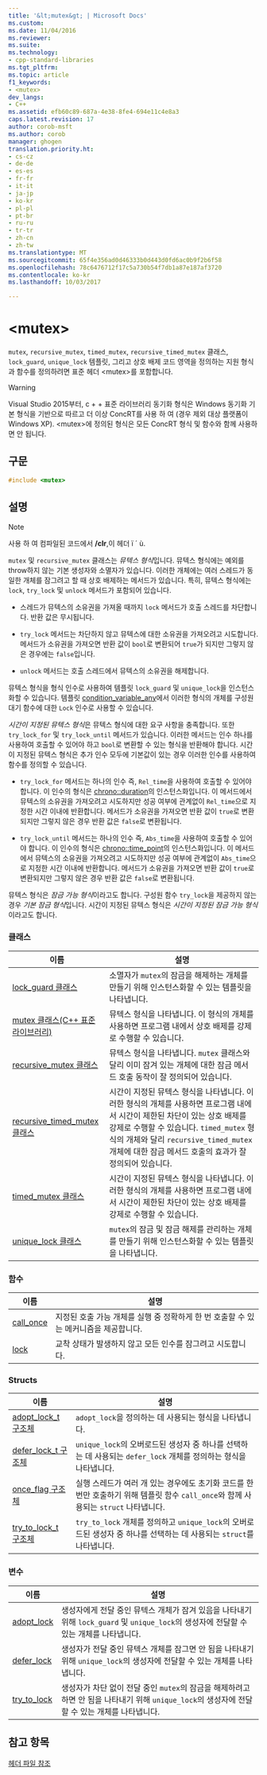 ```yaml
---
title: '&lt;mutex&gt; | Microsoft Docs'
ms.custom: 
ms.date: 11/04/2016
ms.reviewer: 
ms.suite: 
ms.technology:
- cpp-standard-libraries
ms.tgt_pltfrm: 
ms.topic: article
f1_keywords:
- <mutex>
dev_langs:
- C++
ms.assetid: efb60c89-687a-4e38-8fe4-694e11c4e8a3
caps.latest.revision: 17
author: corob-msft
ms.author: corob
manager: ghogen
translation.priority.ht:
- cs-cz
- de-de
- es-es
- fr-fr
- it-it
- ja-jp
- ko-kr
- pl-pl
- pt-br
- ru-ru
- tr-tr
- zh-cn
- zh-tw
ms.translationtype: MT
ms.sourcegitcommit: 65f4e356ad0d46333b0d443d0fd6ac0b9f2b6f58
ms.openlocfilehash: 78c6476712f17c5a730b54f7db1a87e187af3720
ms.contentlocale: ko-kr
ms.lasthandoff: 10/03/2017

---
```

# <a name="ltmutexgt"></a>&lt;mutex&gt;
`mutex`, `recursive_mutex`, `timed_mutex`, `recursive_timed_mutex` 클래스, `lock_guard`, `unique_lock` 템플릿, 그리고 상호 배제 코드 영역을 정의하는 지원 형식과 함수를 정의하려면 표준 헤더 \<mutex>를 포함합니다.  
  
> [!WARNING]
>  Visual Studio 2015부터, c + + 표준 라이브러리 동기화 형식은 Windows 동기화 기본 형식을 기반으로 따르고 더 이상 ConcRT를 사용 하 여 (경우 제외 대상 플랫폼이 Windows XP). \<mutex>에 정의된 형식은 모든 ConcRT 형식 및 함수와 함께 사용하면 안 됩니다.  
  
## <a name="syntax"></a>구문  
  
```cpp  
#include <mutex>  
```  
  
## <a name="remarks"></a>설명  
  
> [!NOTE]
>  사용 하 여 컴파일된 코드에서 **/clr**,이 헤더 ï ´ ù.  
  
 `mutex` 및 `recursive_mutex` 클래스는 *뮤텍스 형식*입니다. 뮤텍스 형식에는 예외를 throw하지 않는 기본 생성자와 소멸자가 있습니다. 이러한 개체에는 여러 스레드가 동일한 개체를 잠그려고 할 때 상호 배제하는 메서드가 있습니다. 특히, 뮤텍스 형식에는 `lock`, `try_lock` 및 `unlock` 메서드가 포함되어 있습니다.  
  
-   스레드가 뮤텍스의 소유권을 가져올 때까지 `lock` 메서드가 호출 스레드를 차단합니다. 반환 값은 무시됩니다.  
  
-   `try_lock` 메서드는 차단하지 않고 뮤텍스에 대한 소유권을 가져오려고 시도합니다. 메서드가 소유권을 가져오면 반환 값이 `bool`로 변환되어 `true`가 되지만 그렇지 않은 경우에는 `false`입니다.  
  
-   `unlock` 메서드는 호출 스레드에서 뮤텍스의 소유권을 해제합니다.  
  
 뮤텍스 형식을 형식 인수로 사용하여 템플릿 `lock_guard` 및 `unique_lock`을 인스턴스화할 수 있습니다. 템플릿 [condition_variable_any](../standard-library/condition-variable-any-class.md)에서 이러한 형식의 개체를 구성원 대기 함수에 대한 `Lock` 인수로 사용할 수 있습니다.  
  
 *시간이 지정된 뮤텍스 형식*은 뮤텍스 형식에 대한 요구 사항을 충족합니다. 또한 `try_lock_for` 및 `try_lock_until` 메서드가 있습니다. 이러한 메서드는 인수 하나를 사용하여 호출할 수 있어야 하고 `bool`로 변환할 수 있는 형식을 반환해야 합니다. 시간이 지정된 뮤텍스 형식은 추가 인수 모두에 기본값이 있는 경우 이러한 인수를 사용하여 함수를 정의할 수 있습니다.  
  
-   `try_lock_for` 메서드는 하나의 인수 즉, `Rel_time`을 사용하여 호출할 수 있어야 합니다. 이 인수의 형식은 [chrono::duration](../standard-library/duration-class.md)의 인스턴스화입니다. 이 메서드에서 뮤텍스의 소유권을 가져오려고 시도하지만 성공 여부에 관계없이 `Rel_time`으로 지정한 시간 이내에 반환합니다. 메서드가 소유권을 가져오면 반환 값이 `true`로 변환되지만 그렇지 않은 경우 반환 값은 `false`로 변환됩니다.  
  
-   `try_lock_until` 메서드는 하나의 인수 즉, `Abs_time`을 사용하여 호출할 수 있어야 합니다. 이 인수의 형식은 [chrono::time_point](../standard-library/time-point-class.md)의 인스턴스화입니다. 이 메서드에서 뮤텍스의 소유권을 가져오려고 시도하지만 성공 여부에 관계없이 `Abs_time`으로 지정한 시간 이내에 반환합니다. 메서드가 소유권을 가져오면 반환 값이 `true`로 변환되지만 그렇지 않은 경우 반환 값은 `false`로 변환됩니다.  
  
 뮤텍스 형식은 *잠금 가능 형식*이라고도 합니다. 구성원 함수 `try_lock`을 제공하지 않는 경우 *기본 잠금 형식*입니다. 시간이 지정된 뮤텍스 형식은 *시간이 지정된 잠금 가능 형식*이라고도 합니다.  
  
### <a name="classes"></a>클래스  
  
|이름|설명|  
|----------|-----------------|  
|[lock_guard 클래스](../standard-library/lock-guard-class.md)|소멸자가 `mutex`의 잠금을 해제하는 개체를 만들기 위해 인스턴스화할 수 있는 템플릿을 나타냅니다.|  
|[mutex 클래스(C++ 표준 라이브러리)](../standard-library/mutex-class-stl.md)|뮤텍스 형식을 나타냅니다. 이 형식의 개체를 사용하면 프로그램 내에서 상호 배제를 강제로 수행할 수 있습니다.|  
|[recursive_mutex 클래스](../standard-library/recursive-mutex-class.md)|뮤텍스 형식을 나타냅니다. `mutex` 클래스와 달리 이미 잠겨 있는 개체에 대한 잠금 메서드 호출 동작이 잘 정의되어 있습니다.|  
|[recursive_timed_mutex 클래스](../standard-library/recursive-timed-mutex-class.md)|시간이 지정된 뮤텍스 형식을 나타냅니다. 이러한 형식의 개체를 사용하면 프로그램 내에서 시간이 제한된 차단이 있는 상호 배제를 강제로 수행할 수 있습니다. `timed_mutex` 형식의 개체와 달리 `recursive_timed_mutex` 개체에 대한 잠금 메서드 호출의 효과가 잘 정의되어 있습니다.|  
|[timed_mutex 클래스](../standard-library/timed-mutex-class.md)|시간이 지정된 뮤텍스 형식을 나타냅니다. 이러한 형식의 개체를 사용하면 프로그램 내에서 시간이 제한된 차단이 있는 상호 배제를 강제로 수행할 수 있습니다.|  
|[unique_lock 클래스](../standard-library/unique-lock-class.md)|`mutex`의 잠금 및 잠금 해제를 관리하는 개체를 만들기 위해 인스턴스화할 수 있는 템플릿을 나타냅니다.|  
  
### <a name="functions"></a>함수  
  
|이름|설명|  
|----------|-----------------|  
|[call_once](../standard-library/mutex-functions.md#call_once)|지정된 호출 가능 개체를 실행 중 정확하게 한 번 호출할 수 있는 메커니즘을 제공합니다.|  
|[lock](../standard-library/mutex-functions.md#lock)|교착 상태가 발생하지 않고 모든 인수를 잠그려고 시도합니다.|  
  
### <a name="structs"></a>Structs  
  
|이름|설명|  
|----------|-----------------|  
|[adopt_lock_t 구조체](../standard-library/adopt-lock-t-structure.md)|`adopt_lock`을 정의하는 데 사용되는 형식을 나타냅니다.|  
|[defer_lock_t 구조체](../standard-library/defer-lock-t-structure.md)|`unique_lock`의 오버로드된 생성자 중 하나를 선택하는 데 사용되는 `defer_lock` 개체를 정의하는 형식을 나타냅니다.|  
|[once_flag 구조체](../standard-library/once-flag-structure.md)|실행 스레드가 여러 개 있는 경우에도 초기화 코드를 한 번만 호출하기 위해 템플릿 함수 `call_once`와 함께 사용되는 `struct` 나타냅니다.|  
|[try_to_lock_t 구조체](../standard-library/try-to-lock-t-structure.md)|`try_to_lock` 개체를 정의하고 `unique_lock`의 오버로드된 생성자 중 하나를 선택하는 데 사용되는 `struct`를 나타냅니다.|  
  
### <a name="variables"></a>변수  
  
|이름|설명|  
|----------|-----------------|  
|[adopt_lock](../standard-library/mutex-functions.md#adopt_lock)|생성자에게 전달 중인 뮤텍스 개체가 잠겨 있음을 나타내기 위해 `lock_guard` 및 `unique_lock`의 생성자에 전달할 수 있는 개체를 나타냅니다.|  
|[defer_lock](../standard-library/mutex-functions.md#defer_lock)|생성자가 전달 중인 뮤텍스 개체를 잠그면 안 됨을 나타내기 위해 `unique_lock`의 생성자에 전달할 수 있는 개체를 나타냅니다.|  
|[try_to_lock](../standard-library/mutex-functions.md#try_to_lock)|생성자가 차단 없이 전달 중인 `mutex`의 잠금을 해제하려고 하면 안 됨을 나타내기 위해 `unique_lock`의 생성자에 전달할 수 있는 개체를 나타냅니다.|  
  
## <a name="see-also"></a>참고 항목  
 [헤더 파일 참조](../standard-library/cpp-standard-library-header-files.md)




